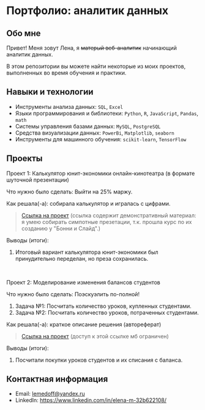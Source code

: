 # Портфолио: аналитик данных

## Обо мне 

Привет! Меня зовут Лена, я ~~матерый веб-аналитик~~ начинающий аналитик данных. 

В этом репозитории вы можете найти некоторые из моих проектов, выполненных во время обучения и практики.
<br>

## Навыки и технологии
- Инструменты анализа данных: ``SQL``, ``Excel`` 
- Языки программирования и библиотеки: ``Python``, ``R``, ``JavaScript``, ``Pandas``, ``math`` 
- Системы управления базами данных: ``MySQL``, ``PostgreSQL``
- Средства визуализации данных: ``PowerBi``, ``Matplotlib``, ``seaborn``
- Инструменты для машинного обучения: ``scikit-learn``, ``TensorFlow``



## Проекты

<p> Проект 1: Калькулятор юнит-экономики онлайн-кинотеатра (в формате шуточной презентации)</p>
<p>Что нужно было сделать: Выйти на 25% маржу.<p>

<p>Как решала(-а): собирала калькулятор и игралась с цифрами.<p>

> <a href="https://docs.google.com/presentation/d/1Ab7x-psYJg9L3FdJ0bj4tBF8qt9b3Zx-/edit?usp=sharing&ouid=115829931533029001697&rtpof=true&sd=true">Ссылка на проект</a>
 (ссылка содержит демонстративный материал: я умею собирать симпотные презетации, т.к. прошла курс по их созданию у "Бонни и Слайд".)
 
<p>Выводы (итоги):<p>
<ol>
  <li>Итоговый вариант калькулятора юнит-экономики был принудительно переделан, но преза сохранилась.</li>
</ol>
<br> 


<p>Проект 2: Моделирование изменения балансов студентов</p> 
<p>Что нужно было сделать: Поэскуэлить по-полной!<p>
<ol>
  <li>Задача №1: Посчитать количество уроков, купленных студентами.</li>
  <li>Задача №2: Посчитать количество уроков, потраченных студентами.</li>
</ol>

<p>Как решала(-а): краткое описание решения (автореферат)<p>

> <a href="https://metabase.sky.pro/question/67086">Ссылка на проект</a>
(доступ к этой ссылке мб ограничен)
 
 <p>Выводы (итоги):<p>
<ol>
  <li>Посчитали покупки уроков студентов и их списания с баланса.</li>
</ol>

## Контактная информация
- Email: lemedoff@yandex.ru
- LinkedIn: https://www.linkedin.com/in/elena-m-32b622108/

